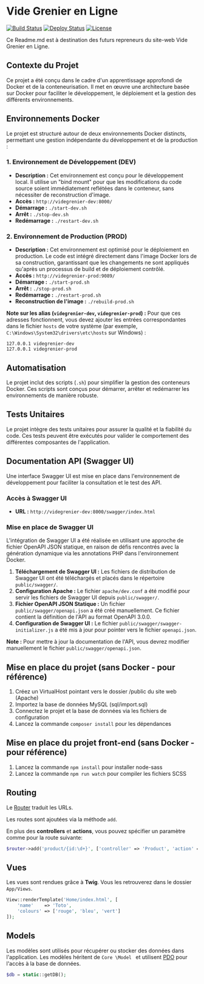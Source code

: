 # Vide Grenier en Ligne

[![Build Status](https://img.shields.io/badge/Build-Passing-brightgreen)](https://github.com/hanan3889/bloc5/actions/workflows/build-and-push-docker.yml)
[![Deploy Status](https://img.shields.io/badge/Deploy-Passing-brightgreen)](https://github.com/hanan3889/bloc5/actions/workflows/deploy-to-prod-on-main-merge.yml)
[![License](https://img.shields.io/badge/License-MIT-blue.svg)](LICENSE)

Ce Readme.md est à destination des futurs repreneurs du site-web Vide Grenier en Ligne.

## Contexte du Projet

Ce projet a été conçu dans le cadre d'un apprentissage approfondi de Docker et de la conteneurisation. Il met en œuvre une architecture basée sur Docker pour faciliter le développement, le déploiement et la gestion des différents environnements.

## Environnements Docker

Le projet est structuré autour de deux environnements Docker distincts, permettant une gestion indépendante du développement et de la production :

### 1. Environnement de Développement (DEV)

*   **Description :** Cet environnement est conçu pour le développement local. Il utilise un "bind mount" pour que les modifications du code source soient immédiatement reflétées dans le conteneur, sans nécessiter de reconstruction d'image.
*   **Accès :** `http://videgrenier-dev:8000/`
*   **Démarrage :** `./start-dev.sh`
*   **Arrêt :** `./stop-dev.sh`
*   **Redémarrage :** `./restart-dev.sh`

### 2. Environnement de Production (PROD)

*   **Description :** Cet environnement est optimisé pour le déploiement en production. Le code est intégré directement dans l'image Docker lors de sa construction, garantissant que les changements ne sont appliqués qu'après un processus de build et de déploiement contrôlé.
*   **Accès :** `http://videgrenier-prod:9089/`
*   **Démarrage :** `./start-prod.sh`
*   **Arrêt :** `./stop-prod.sh`
*   **Redémarrage :** `./restart-prod.sh`
*   **Reconstruction de l'image :** `./rebuild-prod.sh` 

**Note sur les alias (`videgrenier-dev`, `videgrenier-prod`) :** Pour que ces adresses fonctionnent, vous devez ajouter les entrées correspondantes dans le fichier `hosts` de votre système (par exemple, `C:\Windows\System32\drivers\etc\hosts` sur Windows) :

```
127.0.0.1 videgrenier-dev
127.0.0.1 videgrenier-prod
```

## Automatisation

Le projet inclut des scripts (`.sh`) pour simplifier la gestion des conteneurs Docker. Ces scripts sont conçus pour démarrer, arrêter et redémarrer les environnements de manière robuste.

## Tests Unitaires

Le projet intègre des tests unitaires pour assurer la qualité et la fiabilité du code. Ces tests peuvent être exécutés pour valider le comportement des différentes composantes de l'application.

## Documentation API (Swagger UI)

Une interface Swagger UI est mise en place dans l'environnement de développement pour faciliter la consultation et le test des API.

### Accès à Swagger UI

*   **URL :** `http://videgrenier-dev:8000/swagger/index.html`

### Mise en place de Swagger UI

L'intégration de Swagger UI a été réalisée en utilisant une approche de fichier OpenAPI JSON statique, en raison de défis rencontrés avec la génération dynamique via les annotations PHP dans l'environnement Docker.

1.  **Téléchargement de Swagger UI :** Les fichiers de distribution de Swagger UI ont été téléchargés et placés dans le répertoire `public/swagger/`.
2.  **Configuration Apache :** Le fichier `apache/dev.conf` a été modifié pour servir les fichiers de Swagger UI depuis `public/swagger/`.
3.  **Fichier OpenAPI JSON Statique :** Un fichier `public/swagger/openapi.json` a été créé manuellement. Ce fichier contient la définition de l'API au format OpenAPI 3.0.0.
4.  **Configuration de Swagger UI :** Le fichier `public/swagger/swagger-initializer.js` a été mis à jour pour pointer vers le fichier `openapi.json`.

**Note :** Pour mettre à jour la documentation de l'API, vous devrez modifier manuellement le fichier `public/swagger/openapi.json`.

## Mise en place du projet (sans Docker - pour référence)

1. Créez un VirtualHost pointant vers le dossier /public du site web (Apache)
2. Importez la base de données MySQL (sql/import.sql)
3. Connectez le projet et la base de données via les fichiers de configuration
4. Lancez la commande `composer install` pour les dépendances

## Mise en place du projet front-end (sans Docker - pour référence)
1. Lancez la commande `npm install` pour installer node-sass
2. Lancez la commande `npm run watch` pour compiler les fichiers SCSS

## Routing

Le [Router](Core/Router.php) traduit les URLs. 

Les routes sont ajoutées via la méthode `add`. 

En plus des **controllers** et **actions**, vous pouvez spécifier un paramètre comme pour la route suivante:

```php
$router->add('product/{id:\d+}', ['controller' => 'Product', 'action' => 'show']);
```


## Vues

Les vues sont rendues grâce à **Twig**. 
Vous les retrouverez dans le dossier `App/Views`. 

```php
View::renderTemplate('Home/index.html', [
    'name'    => 'Toto',
    'colours' => ['rouge', 'bleu', 'vert']
]);
```
## Models

Les modèles sont utilisés pour récupérer ou stocker des données dans l'application. Les modèles héritent de `Core
\Model
` et utilisent [PDO](http://php.net/manual/en/book.pdo.php) pour l'accès à la base de données. 

```php
$db = static::getDB();
```
